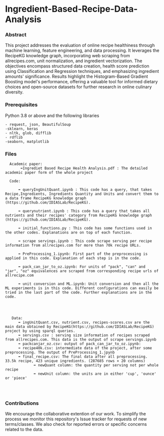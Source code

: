 # Ingredient-Based-Recipe-Data-Analysis

### Abstract

This project addresses the evaluation of online recipe healthiness through machine learning, feature engineering, and data processing. It leverages the RecipeKG knowledge graph, incorporating web scraping from allrecipes.com, unit normalization, and ingredient vectorization. The objectives encompass structured data creation, health score prediction using Classification and Regression techniques, and emphasizing ingredient amounts' significance. Results highlight the Histogram-Based Gradient Boosting model's performance, offering a valuable tool for informed dietary choices and open-source datasets for further research in online culinary diversity.

 


### Prerequisites
Python 3.8 or above and the following libraries

```
- request, json, BeautifulSoup
-sklearn, keras
- nltk, glob, difflib
- rdflib
-seaborn, matplotlib
```


### Files
```
  Academic paper:
       ➡️Ingrediet Based Recipe Health Analysis.pdf : The detailed academic paper form of the whole project

  Code:
   
      ➡️ queryIngUnitQuant.ipynb : This code has a query, that takes Recipe,Ingredients, Ingredients Quantity and Units and convert them to a data frame RecipeKG knowledge graph (https://github.com/IDIASLab/RecipeKG).

      ➡️ querynutrient.ipynb : This code has a query that takes all nutrients and their recipes' category from RecipeKG knowledge graph (https://github.com/IDIASLab/RecipeKG).

      ➡️ initial_functions.py : This code has some functions used in the other codes. Explanations are on top of each function.

      ➡️ scrape servings.ipynb : This code scrape serving per recipe information from allrecipes.com for more than 70k recipe URLs.

      ➡️ PreProcessing_1.ipynb: First part of the preprocessing is applied in this code. Explanation of each step is in the code.

      ➡️ pack_can_jar_to_oz.ipynb: For units of "pack", "can" and "jar", "oz" equivalences are scraped from corresponding recipe urls of allrecipe.com

      ➡️ unit conversion and ML.ipynb: Unit conversion and then all the ML experiments is in this code. Different configurations can easily be tried in the last part of the code. Further explanations are in the code.
      

  

   Data:
      ➡️ ingUnitQuant.csv, nutrient.csv, recipes-scores.csv are the main data obtained by RecipeKG(https://github.com/IDIASLab/RecipeKG) project by using sparql queries.
      ➡️ servings.csv : serving size information of recipes scraped from allrecipes.com. This data is the output of scrape servings.ipynb
      ➡️ packcanjar_oz.csv: output of pack_can_jar_to_oz.ipynb:
      ➡️ recipe40k.csv: intermediate data of the project, after some preprocessing. The output of PreProcessing_1.jpynb
      ➡️ final_recipe.csv: The final data after all preprocessing. 33.5k recipe, 423 unique ingredients. (287685 rows × 20 columns)
             ➡️ newQuant column: the quantity per serving not per whole recipe
             ➡️ newUnit column: the units are in either 'cup', 'ounce' or 'piece'
      
       
   
```     




### Contributions 
We encourage the collaborative extention of our work. To simplify the process we monitor this repository's Issue tracker for requests of new terms/classes. We also check for reported errors or specific concerns related to the data.
